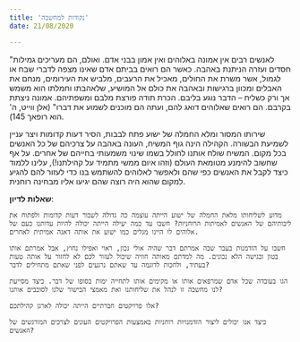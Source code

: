 ```yaml
---
title: 'נקודות למחשבה'
date: 21/08/2020

---
```


"לאנשים רבים אין אמונה באלוהים ואין אמון בבני אדם. ואולם, הם מעריכים גמילות חסדים ועזרה הניתנת באהבה. כאשר הם רואים בביתם אדם שאינו מצפה לדברי שבח או לגמול, אשר משרת את החולים, מאכיל את הרעבים, מלביש את העירומים, מנחם את האבלים ומכוון ברגישות ובאהבה את כולם אל המושיע, שלאהבתו וחמלתו הוא משמש אך ורק כשליח – הדבר נוגע בליבם. הכרת תודה פורצת מלבם ומשפתיהם. אמונה ניצתת בקרבם. הם רואים שאלוהים דואג להם, ועתה הם מוכנים לשמוע את דברו" (אלן ווייט, ה' הוא רופאך  145).

שירותו המסור ומלא החמלה של ישוע פתח לבבות, הסיר דעות קדומות ויצר עניין לשמיעת הבשורה. הקהילה הינה גוף המשיח, העונה באהבה על צרכיהם של כל האנשים בכל מקום. המשיח שולח אותנו לחולל בשמו שינוי משמעותי בחייהם של אחרים. על אף שחשוב להימנע מטומאת העולם (וזהו איום ממשי מתמיד על קהילתנו!), עלינו ללמוד כיצד לקבל את האנשים כפי שהם ולאפשר לאלוהים להשתמש בנו כדי לעזור להם להגיע למקום שהוא היה רוצה שהם יגיעו אליו מבחינה רוחנית.

**שאלות לדיון**:

`מדוע לשליחותו מלאת החמלה של ישוע הייתה עוצמה כה גדולה לשבור דעות קדומות ולפתוח את ליבותיהם של האנשים לאמיתות הרוחניות? חשבו עד כמה יעילה הייתה יכולה להיות עדותנו כעם של אלוהים לו היינו מגלים כמו ישוע את אותה דאגה אמיתית לאחרים.`

`חשבו על הזדמנות בעבר שבה אמרתם דבר שהיה אולי נכון, ראוי ואפילו נחוץ, אבל אמרתם אותו בטון ובגישה הלא נכונים. מה למדתם מאותה חוויה שיכול לעזור לכם לא לחזור על אותה טעות בעתיד, ולחכות לדוגמה עד שאתם נרגעים לפני שאתם מתחילים לדבר?`

`הגו בעובדה שכל אדם שמרפאים אותו או מקימים אותו לתחייה ימות בסופו של דבר. כיצד מסייעת לנו מחשבה זו לנהל את שליחותנו ואת מאמצי הבישור שלנו לסובבים אותנו?`

`אלו פרויקטים חברתיים הייתה יכולה לארגן קהילתכם?`

`כיצד אנו יכולים ליצור הזדמנויות רוחניות באמצעות הפרויקטים העונים לצרכים המורגשים של האנשים?`